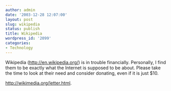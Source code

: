 ```yaml
---
author: admin
date: '2003-12-28 12:07:00'
layout: post
slug: wikipedia
status: publish
title: Wikipedia
wordpress_id: '2099'
categories:
- Technology
---
```

Wikipedia (<a href="http://en.wikipedia.org/">http://en.wikipedia.org/</a>) is in trouble financially. Personally, I find them to be exactly what the Internet is supposed to be about. Please take the time to look at their need and consider donating, even if it is just $10.

<a href="http://wikimedia.org/letter.html">http://wikimedia.org/letter.html</a>.
